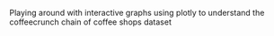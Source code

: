 Playing around with interactive graphs using plotly to understand the coffeecrunch chain of coffee shops dataset
